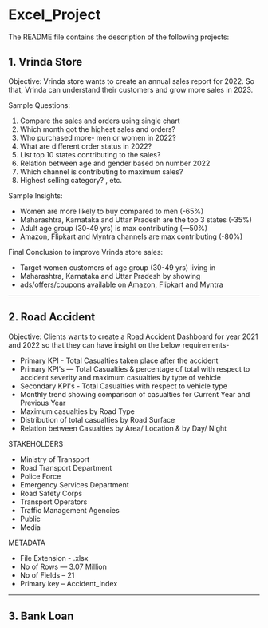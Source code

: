 # Excel_Project
The README file contains the description of the following projects:

## 1. Vrinda Store 

 Objective:
  Vrinda store wants to create an annual sales report for 2022. So that, Vrinda can understand their customers and grow more sales in 2023.

Sample Questions:
1.	Compare the sales and orders using single chart
2.	Which month got the highest sales and orders?
3.	Who purchased more- men or women in 2022?
4.	What are different order status in 2022?
5.	List top 10 states contributing to the sales?
6.	Relation between age and gender based on number 2022
7.	Which channel is contributing to maximum sales?
8.	Highest selling category? , etc.


 Sample Insights:	 	 	 	 	 
  - Women are more likely to buy compared to men (-65%)	 
  - Maharashtra, Karnataka and Uttar Pradesh are the top 3 states (-35%)
  - Adult age group (30-49 yrs) is max contributing (—50%)	 
  - Amazon, Flipkart and Myntra channels are max contributing (-80%)
 	 	 	 	 	 	 
 Final Conclusion to improve Vrinda store sales:	 	 
  - Target women customers of age group (30-49 yrs) living in	 
  - Maharashtra, Karnataka and Uttar Pradesh by showing	 
  - ads/offers/coupons available on Amazon, Flipkart and Myntra	 




------------------------------------------------------------------------------
## 2. Road Accident

 Objective:
  Clients wants to create a Road Accident Dashboard for year 2021 and 2022 so that they can have insight on the below requirements-
  -	Primary KPI - Total Casualties taken place after the accident
  -	Primary KPI's — Total Casualties & percentage of total with respect to accident severity and maximum casualties by type of vehicle
  -	Secondary KPI's - Total Casualties with respect to vehicle type
  -	Monthly trend showing comparison of casualties for Current Year and Previous Year
  -	Maximum casualties by Road Type
  -	Distribution of total casualties by Road Surface
  -	Relation between Casualties by Area/ Location & by Day/ Night


STAKEHOLDERS
  -	Ministry of Transport
  -	Road Transport Department
  -	Police Force
  -	Emergency Services Department
  -	Road Safety Corps
  -	Transport Operators
  -	Traffic Management Agencies
  -	Public
  -	Media


METADATA
  - File Extension - .xlsx
  - No of Rows — 3.07 Million
  - No of Fields – 21
  - Primary key – Accident_Index

-------------------------------------------------------------------------------

## 3. Bank Loan

